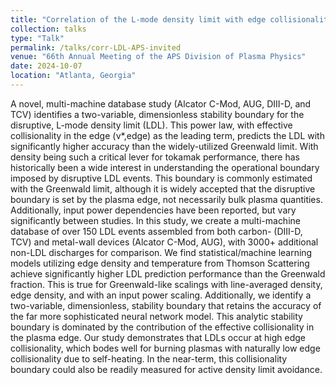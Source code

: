 ```yaml
---
title: "Correlation of the L-mode density limit with edge collisionality <i>(Invited)</i>"
collection: talks
type: "Talk"
permalink: /talks/corr-LDL-APS-invited
venue: "66th Annual Meeting of the APS Division of Plasma Physics"
date: 2024-10-07
location: "Atlanta, Georgia"
---
```


A novel, multi-machine database study (Alcator C-Mod, AUG, DIII-D, and TCV) identifies a two-variable, dimensionless stability boundary for the disruptive, L-mode density limit (LDL). This power law, with effective collisionality in the edge (ν*,edge) as the leading term, predicts the LDL with significantly higher accuracy than the widely-utilized Greenwald limit. With density being such a critical lever for tokamak performance, there has historically been a wide interest in understanding the operational boundary imposed by disruptive LDL events. This boundary is commonly estimated with the Greenwald limit, although it is widely accepted that the disruptive boundary is set by the plasma edge, not necessarily bulk plasma quantities. Additionally, input power dependencies have been reported, but vary significantly between studies. In this study, we create a multi-machine database of over 150 LDL events assembled from both carbon- (DIII-D, TCV) and metal-wall devices (Alcator C-Mod, AUG), with 3000+ additional non-LDL discharges for comparison. We find statistical/machine learning models utilizing edge density and temperature from Thomson Scattering achieve significantly higher LDL prediction performance than the Greenwald fraction. This is true for Greenwald-like scalings with line-averaged density, edge density, and with an input power scaling. Additionally, we identify a two-variable, dimensionless, stability boundary that retains the accuracy of the far more sophisticated neural network model. This analytic stability boundary is dominated by the contribution of the effective collisionality in the plasma edge. Our study demonstrates that LDLs occur at high edge collisionality, which bodes well for burning plasmas with naturally low edge collisionality due to self-heating. In the near-term, this collisionality boundary could also be readily measured for active density limit avoidance.